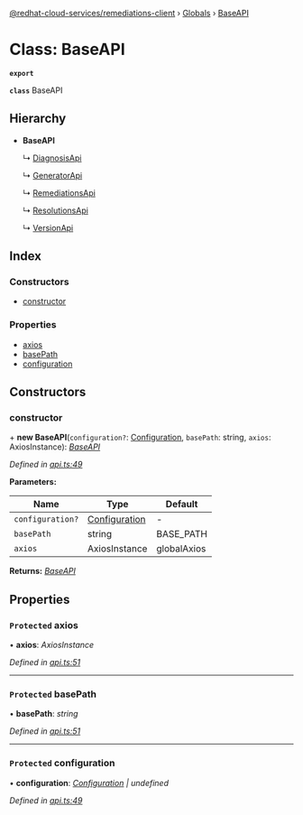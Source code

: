 [@redhat-cloud-services/remediations-client](../README.md) › [Globals](../globals.md) › [BaseAPI](baseapi.md)

# Class: BaseAPI

**`export`** 

**`class`** BaseAPI

## Hierarchy

* **BaseAPI**

  ↳ [DiagnosisApi](diagnosisapi.md)

  ↳ [GeneratorApi](generatorapi.md)

  ↳ [RemediationsApi](remediationsapi.md)

  ↳ [ResolutionsApi](resolutionsapi.md)

  ↳ [VersionApi](versionapi.md)

## Index

### Constructors

* [constructor](baseapi.md#constructor)

### Properties

* [axios](baseapi.md#protected-axios)
* [basePath](baseapi.md#protected-basepath)
* [configuration](baseapi.md#protected-configuration)

## Constructors

###  constructor

\+ **new BaseAPI**(`configuration?`: [Configuration](configuration.md), `basePath`: string, `axios`: AxiosInstance): *[BaseAPI](baseapi.md)*

*Defined in [api.ts:49](https://github.com/RedHatInsights/javascript-clients/blob/master/packages/remediations/api.ts#L49)*

**Parameters:**

Name | Type | Default |
------ | ------ | ------ |
`configuration?` | [Configuration](configuration.md) | - |
`basePath` | string |  BASE_PATH |
`axios` | AxiosInstance |  globalAxios |

**Returns:** *[BaseAPI](baseapi.md)*

## Properties

### `Protected` axios

• **axios**: *AxiosInstance*

*Defined in [api.ts:51](https://github.com/RedHatInsights/javascript-clients/blob/master/packages/remediations/api.ts#L51)*

___

### `Protected` basePath

• **basePath**: *string*

*Defined in [api.ts:51](https://github.com/RedHatInsights/javascript-clients/blob/master/packages/remediations/api.ts#L51)*

___

### `Protected` configuration

• **configuration**: *[Configuration](configuration.md) | undefined*

*Defined in [api.ts:49](https://github.com/RedHatInsights/javascript-clients/blob/master/packages/remediations/api.ts#L49)*
